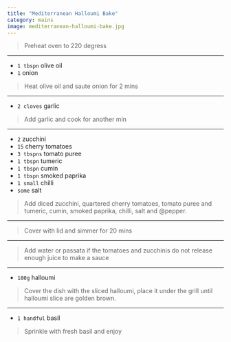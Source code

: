 ```yaml
---
title: "Mediterranean Halloumi Bake"
category: mains
image: mediterranean-halloumi-bake.jpg
---
```



> Preheat oven to 220 degress

---

* `1 tbspn` olive oil
* `1` onion

> Heat olive oil and saute  onion for 2 mins

---

* `2 cloves` garlic

> Add garlic  and cook for another min

---

* `2` zucchini
* `15` cherry tomatoes
* `3 tbspns` tomato puree
* `1 tbspn` tumeric
* `1 tbspn` cumin
* `1 tbspn` smoked paprika
* `1 small` chilli
* `some` salt

> Add diced zucchini, quartered cherry tomatoes, tomato puree and tumeric, cumin, smoked paprika, chilli, salt and @pepper.

---

> Cover with lid and simmer for 20 mins

---

> Add water or passata if the tomatoes and zucchinis do not release enough juice to make a sauce

---

* `180g` halloumi

> Cover the dish with the sliced halloumi, place it under the grill until halloumi slice are golden brown.

---

* `1 handful` basil

> Sprinkle with fresh basil and enjoy

